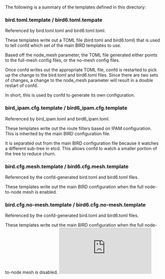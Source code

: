 The following is a summary of the templates defined in this directory:

### bird.toml.template / bird6.toml.tempate

Referenced by bird.toml.toml and bird6.toml.toml.

These templates write out a TOML file (bird.toml and bird6.toml) that is used 
to tell confd which set of the main BIRD templates to use.

Based off the node_mesh parameter, the TOML file generated either points to the
full-mesh config files, or the no-mesh config files.

Once confd writes out the appropriate TOML file, confd is restarted to pick up
the change to the bird.toml and bird6.toml files.  Since there are two sets
of changes, a change to the node_mesh parameter will result in a double
restart of confd.

In short, this is used by confd to generate its own configuration.


### bird_ipam.cfg.template / bird6_ipam.cfg.template

Referenced by bird_ipam.toml and bird6_ipam.toml.

These templates write out the route filters based on IPAM configuration.  This
is inherited by the main BIRD configuration file.

It is separated out from the main BIRD configuration file because it watches a
different sub-tree in etcd.  This allows confd to watch a smaller portion of 
the tree to reduce churn.


### bird.cfg.mesh.template / bird6.cfg.mesh.template

Referenced by the confd-generated bird.toml and bird6.toml files.

These templates write out the main BIRD configuration when the full 
node-to-node mesh is enabled.


### bird.cfg.no-mesh.template / bird6.cfg.no-mesh.template

Referenced by the confd-generated bird.toml and bird6.toml files.

These templates write out the main BIRD configuration when the full 
node-to-node mesh is disabled.
[![Analytics](https://ga-beacon.appspot.com/UA-52125893-3/calico-docker/calico_node/filesystem/templates/README.md?pixel)](https://github.com/igrigorik/ga-beacon)
